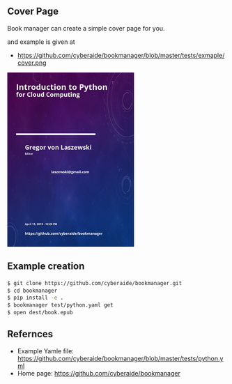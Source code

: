 ## Cover Page 

Book manager can create a simple cover page for you.

and example is given at 


* <https://github.com/cyberaide/bookmanager/blob/master/tests/exmaple/cover.png>

![Cover Page](https://github.com/cyberaide/bookmanager/raw/master/tests/exmaple/cover-thumb.png)


## Example creation

```bash
$ git clone https://github.com/cyberaide/bookmanager.git
$ cd bookmanager
$ pip install -e .
$ bookmanager test/python.yaml get
$ open dest/book.epub
```

## Refernces

* Example Yamle file: <https://github.com/cyberaide/bookmanager/blob/master/tests/python.yml>
* Home page: <https://github.com/cyberaide/bookmanager>

